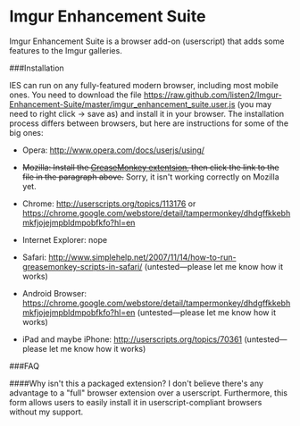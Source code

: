 Imgur Enhancement Suite
=======================

Imgur Enhancement Suite is a browser add-on (userscript) that adds some features to the Imgur galleries.

###Installation

IES can run on any fully-featured modern browser, including most mobile ones. You need to download the file https://raw.github.com/listen2/Imgur-Enhancement-Suite/master/imgur_enhancement_suite.user.js (you may need to right click -> save as) and install it in your browser. The installation process differs between browsers, but here are instructions for some of the big ones:

* Opera: http://www.opera.com/docs/userjs/using/

* ~~Mozilla: Install the [GreaseMonkey extentsion](https://addons.mozilla.org/en-US/firefox/addon/greasemonkey/), then click the link to the file in the paragraph above.~~ Sorry, it isn't working correctly on Mozilla yet.

* Chrome: http://userscripts.org/topics/113176 or https://chrome.google.com/webstore/detail/tampermonkey/dhdgffkkebhmkfjojejmpbldmpobfkfo?hl=en

* Internet Explorer: nope

* Safari: http://www.simplehelp.net/2007/11/14/how-to-run-greasemonkey-scripts-in-safari/ (untested—please let me know how it works)

* Android Browser: https://chrome.google.com/webstore/detail/tampermonkey/dhdgffkkebhmkfjojejmpbldmpobfkfo?hl=en (untested—please let me know how it works)

* iPad and maybe iPhone: http://userscripts.org/topics/70361 (untested—please let me know how it works)

###FAQ

####Why isn't this a packaged extension?
I don't believe there's any advantage to a "full" browser extension over a userscript. Furthermore, this form allows users to easily install it in userscript-compliant browsers without my support.
